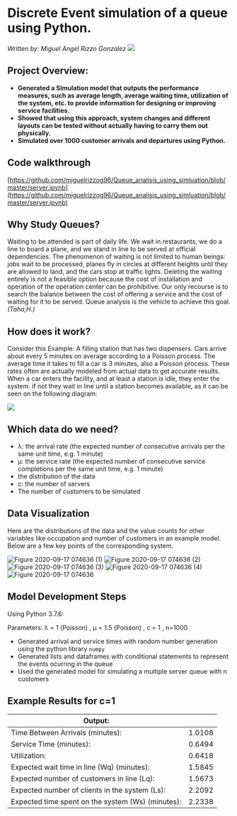 # Discrete Event simulation of a queue using Python. 
*Written by: Miguel Angel Rizzo Gonzalez*
![](https://user-images.githubusercontent.com/69512046/93006624-747df780-f52c-11ea-9b3a-8e0f97714b87.jpg)

##  Project Overview: 
- **Generated a Simulation model that outputs the performance measures, such as average length, average waiting time, utilization of the system, etc. to provide information for designing or improving service facilities.**
- **Showed that using this approach, system changes and different layouts can be tested without actually having to carry them out physically.**
- **Simulated over 1000 customer arrivals and departures using Python.**


 ## Code walkthrough 
 [https://github.com/miguelrizzog96/Queue_analisis_using_simluation/blob/master/server.ipynb](https://github.com/miguelrizzog96/Queue_analisis_using_simluation/blob/master/server.ipynb)

## Why Study Queues?
Waiting to be attended is part of daily life. We wait in restaurants, we do a
line to board a plane, and we stand in line to be served at
official dependencies. The phenomenon of waiting is not limited to human beings:
jobs wait to be processed, planes fly in circles at different heights
until they are allowed to land, and the cars stop at traffic lights. Deleting the
waiting entirely is not a feasible option because the cost of installation and
operation of the operation center can be prohibitive. Our only recourse is to search
the balance between the cost of offering a service and the cost of waiting for it to be served.
Queue analysis is the vehicle to achieve this goal.*(Taha,H.)* 


## How does it work?
 Consider this Example: A filling station that has two dispensers. Cars arrive about every 5 minutes on average according to a Poisson process. The average time it takes to fill a car is 3 minutes, also a Poisson process. These rates often are actually modeled from actual data to get accurate results. When a car enters the facility, and at least a station is idle, they enter the system. if not they wait in line until a station becomes available, as it can be seen on the following diagram:


![](https://user-images.githubusercontent.com/69512046/94444662-8c808880-0174-11eb-8706-e05c9b4b7eed.JPG)


## Which data do we need?
- λ: the arrival rate (the expected number of consecutive arrivals per the same unit time, e.g. 1 minute)
- μ: the service rate (the expected number of consecutive service completions per the same unit time, e.g. 1 minute)
- the distribution of the data
- c: the number of servers
- The number of customers to be simulated

## Data Visualization

Here are the distributions of the data and the value counts for other variables like occupation and number of customers in an example model. Below are a few key points of the corresponding system.


![Figure 2020-09-17 074636 (1)](https://user-images.githubusercontent.com/69512046/93467728-0cc50500-f8bc-11ea-80b3-01247d448276.png)
![Figure 2020-09-17 074636 (2)](https://user-images.githubusercontent.com/69512046/93467732-0f275f00-f8bc-11ea-82bc-78960168f24c.png)
![Figure 2020-09-17 074636 (3)](https://user-images.githubusercontent.com/69512046/93467736-10588c00-f8bc-11ea-9ae9-549df09eb187.png)
![Figure 2020-09-17 074636 (4)](https://user-images.githubusercontent.com/69512046/93467741-1189b900-f8bc-11ea-8f93-2c66549e784e.png)
![Figure 2020-09-17 074636](https://user-images.githubusercontent.com/69512046/93467746-12224f80-f8bc-11ea-9516-357a24ef9919.png)

## Model Development Steps
Using Python 3.7.6:

Parameters: λ = 1 (Poisson) , μ = 1.5 (Poisson) , c = 1 , n=1000

- Generated arrival and service times with random number generation using the python library `numpy`
- Generated lists and dataframes with conditional statements to represent the events ocurring in the queue
- Used the generated model for simulating a multiple server queue with n customers

## Example Results for c=1

|  Output:                 |          | 
| ----------- | ----------- |
|  Time Between Arrivals (minutes):  | 1.0108  |
| Service Time (minutes):            |  0.6494  |        
| Utilization:             |  0.6418  |
|  Expected wait time in line (Wq) (minutes):|    1.5845 |  
|  Expected number of customers in line (Lq):|   1.5673 |  
|   Expected number of clients in the system (Ls): |  2.2092 |  
|   Expected time spent on the system (Ws) (minutes):|   2.2338 |  

